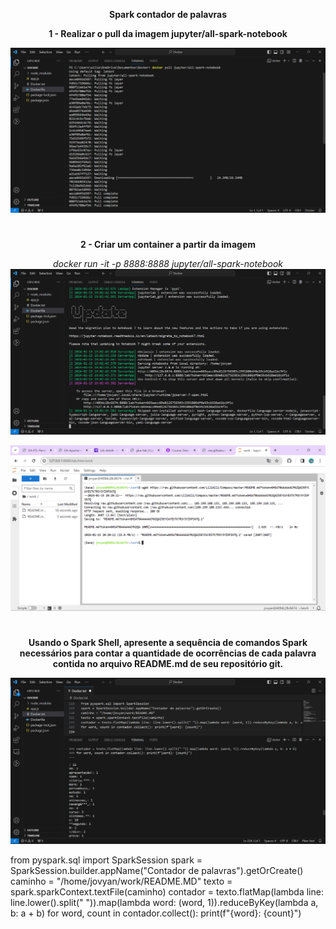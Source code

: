 <div align=center>

**Spark contador de palavras**

**1 - Realizar o pull da imagem jupyter/all-spark-notebook**

![pull da imagem](<pull da imagem jupyter spark.png>)

#

**2 - Criar um container a partir da imagem**

*docker run -it -p 8888:8888 jupyter/all-spark-notebook*
![iniciando container](<iniciando o container jupyter spark.png>)

![comando wget](<Baixando o readme spark.png>)

#

**Usando o Spark Shell, apresente a sequência de comandos Spark necessários para contar a quantidade de ocorrências de cada palavra contida no arquivo README.md de seu repositório git.**

![comandos spark](<fim com resultado spark.png>)


</div>

from pyspark.sql import SparkSession
spark = SparkSession.builder.appName("Contador de palavras").getOrCreate()
caminho = "/home/jovyan/work/README.MD"
texto = spark.sparkContext.textFile(caminho)
contador = texto.flatMap(lambda line: line.lower().split(" ")).map(lambda word: (word, 1)).reduceByKey(lambda a, b: a + b)
for word, count in contador.collect(): print(f"{word}: {count}")
